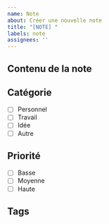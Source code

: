 ```yaml
---
name: Note
about: Créer une nouvelle note
title: "[NOTE] "
labels: note
assignees: ''
---
```


## Contenu de la note
<!-- Décrivez votre note ici -->

## Catégorie
- [ ] Personnel
- [ ] Travail
- [ ] Idée
- [ ] Autre

## Priorité
- [ ] Basse
- [ ] Moyenne
- [ ] Haute

## Tags
<!-- Ajoutez des tags pertinents --> 